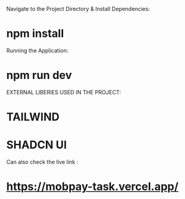 Navigate to the Project Directory & Install Dependencies:
# npm install

Running the Application:
# npm run dev


EXTERNAL LIBERIES USED IN THE PROJECT:

# TAILWIND 
# SHADCN UI


Can also check the live link :
# https://mobpay-task.vercel.app/